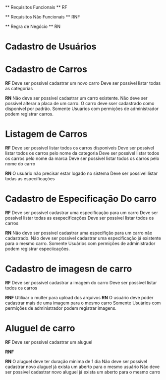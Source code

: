 ** Requisitos Funcionais ** RF

** Requisitos Não Funcionais ** RNF

** Regra de Negócio **  RN

# Cadastro de Usuários
# Cadastro de Carros
  **RF**
  Deve ser possivel cadastrar um novo carro
  Deve ser possivel listar todas as categorias
  

  **RN**
  Não deve ser possivel cadastrar um carro existente.
  Não deve ser possivel alterar a placa de um carro.
  O carro deve sser cadastrado como disponível por padrão.
  Somente Usuários com permições de administrador podem registrar carros.

# Listagem de Carros
  **RF**
  Deve ser possivel listar todos os carros disponiveis
  Deve ser possível  listar todos os carros pelo nome da categoria
  Deve ser possível  listar todos os carros pelo nome da marca
  Deve ser possível  listar todos os carros pelo nome do carro

  **RN**
  O usuário não precisar estar logado no sistema
  Deve ser possivel listar todas as especificações

# Cadastro de Especificação Do carro 
  **RF**
  Deve ser possivel cadastrar uma especificação para um carro
  Deve ser possivel listar todas as esepecificações
  Deve ser possivel listar todos os carros

  **RN**
  Não deve ser possivel cadastrar uma especifição para um carro não cadastrado.
  Não deve ser possível cadastrar uma especificação já existente para o mesmo carro.
  Somente Usuários com permições de administrador podem registrar especiicações.

# Cadastro de imagesn de carro
  **RF**
  Deve ser possível cadastrar a imagem do carro
  Deve ser possível listar todos os carros

  **RNF**
  Utilixar o multer para upload dos arquivos
  **RN**
  O usuário deve poder cadastrar mais de uma imagem para o mesmo carro
  Somente Usuários com permições de administrador podem registrar imagens.

# Aluguel de carro

  **RF**
  Deve ser possivel cadastrar um aluguel

  **RNF**
  
  **RN**
  O aluguel deve ter duração minima de 1 dia
  Não deve ser possivel cadastrar novo aluguel já exista um aberto para o mesmo usuário
  Não deve ser possivel cadastrar novo aluguel já exista um aberto para o mesmo carro